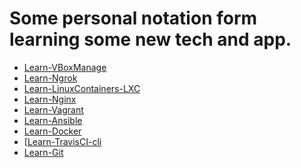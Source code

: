 # Some personal notation form learning some new tech and app.



 * [Learn-VBoxManage](https://github.com/Luismcplopes/e-Learning/blob/master/Learn-VBoxManage/VBoxManage.md)
 * [Learn-Ngrok](https://github.com/Luismcplopes/e-Learning/blob/master/Learn-Ngrok/ngrok.md)
 * [Learn-LinuxContainers-LXC](https://github.com/Luismcplopes/e-Learning/blob/master/Learn-LinuxContainers-LXC/LXc.md)
 * [Learn-Nginx](https://github.com/Luismcplopes/e-Learning/blob/master/Learn-Nginx/nginx.md)
 * [Learn-Vagrant]()
 * [Learn-Ansible]()
 * [Learn-Docker]()
 * [[Learn-TravisCI-cli]()
 * [Learn-Git]()
